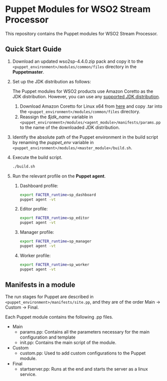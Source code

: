 # Puppet Modules for WSO2 Stream Processor

This repository contains the Puppet modules for WSO2 Stream Processor.

## Quick Start Guide
1. Download an updated wso2sp-4.4.0.zip pack and copy it to the `<puppet_environment>/modules/common/files` directory in the **Puppetmaster**.

2. Set up the JDK distribution as follows:

   The Puppet modules for WSO2 products use Amazon Coretto as the JDK distribution. However, you can use any [supported JDK distribution](https://docs.wso2.com/display/compatibility/Tested+Operating+Systems+and+JDKs).
   1. Download Amazon Coretto for Linux x64 from [here](https://docs.aws.amazon.com/corretto/latest/corretto-8-ug/downloads-list.html) and copy .tar into the `<puppet_environment>/modules/common/files` directory.
   2. Reassign the *$jdk_name* variable in `<puppet_environment>/modules/<agent_module>/manifests/params.pp` to the name of the downloaded JDK distribution.
3. Identify the absolute path of the Puppet environment in the build script by renaming the *puppet_env* variable in `<puppet_environment>/modules/<master_module>/build.sh`.
4. Execute the build script.

    ```bash
    ./build.sh
    ```
5. Run the relevant profile on the **Puppet agent**.
    1. Dashboard profile:
        ```bash
        export FACTER_runtime=sp_dashboard
        puppet agent -vt
        ```
    2. Editor profile:
       ```bash
       export FACTER_runtime=sp_editor
       puppet agent -vt
       ```
    3. Manager profile:
          ```bash
          export FACTER_runtime=sp_manager
          puppet agent -vt
          ```
    4. Worker profile:
         ```bash
         export FACTER_runtime=sp_worker
         puppet agent -vt
         ```

## Manifests in a module
The run stages for Puppet are described in `<puppet_environment>/manifests/site.pp`, and they are of the order Main -> Custom -> Final.

Each Puppet module contains the following .pp files.
* Main
    * params.pp: Contains all the parameters necessary for the main configuration and template
    * init.pp: Contains the main script of the module.
* Custom
    * custom.pp: Used to add custom configurations to the Puppet module.
* Final
    * startserver.pp: Runs at the end and starts the server as a linux service.
    